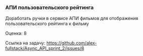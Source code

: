 ### АПИ пользовательского рейтинга

Доработать ручки в сервисе АПИ фильмов  для отображения пользовательского рейтинга к фильму 

Оценка: 8

Ссылка на задачу: https://github.com/alex-fullstack/Async_API_sprint_2/issues/8